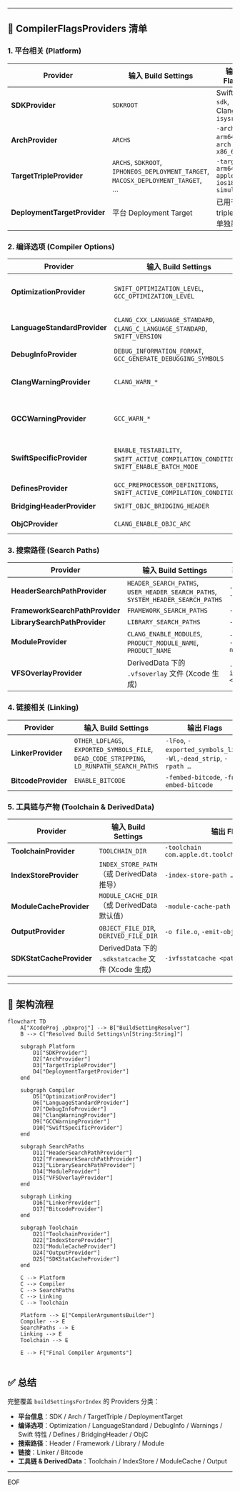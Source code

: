 
---

## 📌 CompilerFlagsProviders 清单

### 1. 平台相关 (Platform)
| Provider | 输入 Build Settings | 输出 Flags |
|----------|---------------------|------------|
| **SDKProvider** | `SDKROOT` | Swift: `-sdk`, Clang: `-isysroot` |
| **ArchProvider** | `ARCHS` | `-arch arm64`, `-arch x86_64` |
| **TargetTripleProvider** | `ARCHS`, `SDKROOT`, `IPHONEOS_DEPLOYMENT_TARGET`, `MACOSX_DEPLOYMENT_TARGET`, … | `-target arm64-apple-ios18.0-simulator` |
| **DeploymentTargetProvider** | 平台 Deployment Target | 已用于 triple 或单独暴露 |

### 2. 编译选项 (Compiler Options)
| Provider | 输入 Build Settings | 输出 Flags |
|----------|---------------------|------------|
| **OptimizationProvider** | `SWIFT_OPTIMIZATION_LEVEL`, `GCC_OPTIMIZATION_LEVEL` | `-Onone`, `-O2`, `-Os`，附带 `-enforce-exclusivity` |
| **LanguageStandardProvider** | `CLANG_CXX_LANGUAGE_STANDARD`, `CLANG_C_LANGUAGE_STANDARD`, `SWIFT_VERSION` | `-std=c++17`, `-std=c11`, `-swift-version 5` |
| **DebugInfoProvider** | `DEBUG_INFORMATION_FORMAT`, `GCC_GENERATE_DEBUGGING_SYMBOLS` | `-g`, `-gdwarf-2` |
| **ClangWarningProvider** | `CLANG_WARN_*` | `-Wdocumentation`, `-Wempty-body`, … |
| **GCCWarningProvider** | `GCC_WARN_*` | `-Wunused-variable`, `-Wshadow`, `-Werror`, … |
| **SwiftSpecificProvider** | `ENABLE_TESTABILITY`, `SWIFT_ACTIVE_COMPILATION_CONDITIONS`, `SWIFT_ENABLE_BATCH_MODE` | `-enable-testing`, `-DDEBUG`, `-enable-batch-mode` |
| **DefinesProvider** | `GCC_PREPROCESSOR_DEFINITIONS`, `SWIFT_ACTIVE_COMPILATION_CONDITIONS` | `-DDEBUG`, `-DFOO=1` |
| **BridgingHeaderProvider** | `SWIFT_OBJC_BRIDGING_HEADER` | `-import-objc-header …` |
| **ObjCProvider** | `CLANG_ENABLE_OBJC_ARC` | `-fobjc-arc`, `-fno-objc-arc` |

### 3. 搜索路径 (Search Paths)
| Provider | 输入 Build Settings | 输出 Flags |
|----------|---------------------|------------|
| **HeaderSearchPathProvider** | `HEADER_SEARCH_PATHS`, `USER_HEADER_SEARCH_PATHS`, `SYSTEM_HEADER_SEARCH_PATHS` | `-I`, `-iquote`, `-isystem` |
| **FrameworkSearchPathProvider** | `FRAMEWORK_SEARCH_PATHS` | `-F` |
| **LibrarySearchPathProvider** | `LIBRARY_SEARCH_PATHS` | `-L` |
| **ModuleProvider** | `CLANG_ENABLE_MODULES`, `PRODUCT_MODULE_NAME`, `PRODUCT_NAME` | `-fmodules`, `-fmodule-name Foo` |
| **VFSOverlayProvider** | DerivedData 下的 `.vfsoverlay` 文件 (Xcode 生成) | `-ivfsoverlay <path>` |

### 4. 链接相关 (Linking)
| Provider | 输入 Build Settings | 输出 Flags |
|----------|---------------------|------------|
| **LinkerProvider** | `OTHER_LDFLAGS`, `EXPORTED_SYMBOLS_FILE`, `DEAD_CODE_STRIPPING`, `LD_RUNPATH_SEARCH_PATHS` | `-lFoo`, `-exported_symbols_list`, `-Wl,-dead_strip`, `-rpath …` |
| **BitcodeProvider** | `ENABLE_BITCODE` | `-fembed-bitcode`, `-fno-embed-bitcode` |

### 5. 工具链与产物 (Toolchain & DerivedData)
| Provider | 输入 Build Settings | 输出 Flags |
|----------|---------------------|------------|
| **ToolchainProvider** | `TOOLCHAIN_DIR` | `-toolchain com.apple.dt.toolchain.XcodeDefault` |
| **IndexStoreProvider** | `INDEX_STORE_PATH`（或 DerivedData 推导） | `-index-store-path …` |
| **ModuleCacheProvider** | `MODULE_CACHE_DIR`（或 DerivedData 默认值） | `-module-cache-path …` |
| **OutputProvider** | `OBJECT_FILE_DIR`, `DERIVED_FILE_DIR` | `-o file.o`, `-emit-objc-header-path …` |
| **SDKStatCacheProvider** | DerivedData 下的 `.sdkstatcache` 文件 (Xcode 生成) | `-ivfsstatcache <path>` |

---

## 🎯 架构流程

```mermaid
flowchart TD
    A["XcodeProj .pbxproj"] --> B["BuildSettingResolver"]
    B --> C["Resolved Build Settings\n[String:String]"]

    subgraph Platform
        D1["SDKProvider"]
        D2["ArchProvider"]
        D3["TargetTripleProvider"]
        D4["DeploymentTargetProvider"]
    end

    subgraph Compiler
        D5["OptimizationProvider"]
        D6["LanguageStandardProvider"]
        D7["DebugInfoProvider"]
        D8["ClangWarningProvider"]
        D9["GCCWarningProvider"]
        D10["SwiftSpecificProvider"]
    end

    subgraph SearchPaths
        D11["HeaderSearchPathProvider"]
        D12["FrameworkSearchPathProvider"]
        D13["LibrarySearchPathProvider"]
        D14["ModuleProvider"]
        D15["VFSOverlayProvider"]
    end

    subgraph Linking
        D16["LinkerProvider"]
        D17["BitcodeProvider"]
    end

    subgraph Toolchain
        D21["ToolchainProvider"]
        D22["IndexStoreProvider"]
        D23["ModuleCacheProvider"]
        D24["OutputProvider"]
        D25["SDKStatCacheProvider"]
    end

    C --> Platform
    C --> Compiler
    C --> SearchPaths
    C --> Linking
    C --> Toolchain

    Platform --> E["CompilerArgumentsBuilder"]
    Compiler --> E
    SearchPaths --> E
    Linking --> E
    Toolchain --> E

    E --> F["Final Compiler Arguments"]


```

## ✅ 总结

完整覆盖 `buildSettingsForIndex` 的 Providers 分类：

- **平台信息**：SDK / Arch / TargetTriple / DeploymentTarget 
- **编译选项**：Optimization / LanguageStandard / DebugInfo / Warnings / Swift 特性 / Defines / BridgingHeader / ObjC  
- **搜索路径**：Header / Framework / Library / Module  
- **链接**：Linker / Bitcode  
- **工具链 & DerivedData**：Toolchain / IndexStore / ModuleCache / Output  

---
EOF
